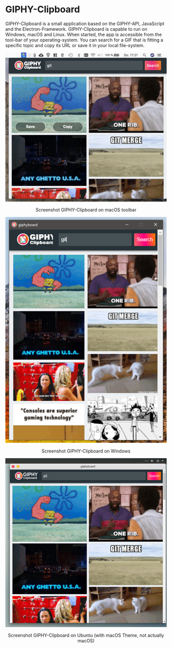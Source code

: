 # GIPHY-Clipboard

GIPHY-Clipboard is a small application based on the GIPHY-API, JavaScript and the Electron-Framework.
GIPHY-Clipboard is capable to run on Windows, macOS and Linux. When started, the app is accessible from the tool-bar of your operating-system. You can search for a GIF that is fitting a specific topic and copy its URL or save it in your local file-system.

<p align="center">
  <img src="./documentation/screenshot_macos.png" width="600px" >
  <p align="center"> Screenshot GIPHY-Clipboard on macOS toolbar </p>
</p>

<p align="center">
  <img src="./documentation/screenshot_windows.PNG" width="600px" >
  <p align="center"> Screenshot GIPHY-Clipboard on Windows </p>
</p>

<p align="center">
  <img src="./documentation/screenshot_ubuntu.png" width="600px" >
  <p align="center"> Screenshot GIPHY-Clipboard on Ubuntu (with macOS Theme, not actually macOS)</p>
</p>
